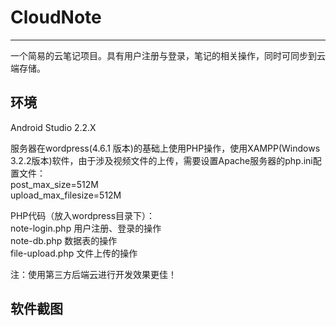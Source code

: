 # CloudNote

----------

一个简易的云笔记项目。具有用户注册与登录，笔记的相关操作，同时可同步到云端存储。

## 环境
Android Studio 2.2.X

服务器在wordpress(4.6.1 版本)的基础上使用PHP操作，使用XAMPP(Windows 3.2.2版本)软件，由于涉及视频文件的上传，需要设置Apache服务器的php.ini配置文件：  
post_max_size=512M  
upload_max_filesize=512M

PHP代码（放入wordpress目录下）：  
note-login.php 用户注册、登录的操作  
note-db.php 数据表的操作  
file-upload.php 文件上传的操作

注：使用第三方后端云进行开发效果更佳！

## 软件截图

